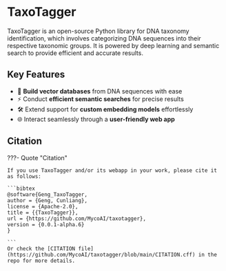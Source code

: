 # TaxoTagger

TaxoTagger is an open-source Python library for DNA taxonomy identification, which involves categorizing DNA sequences into their respective taxonomic groups. It is powered by deep learning and semantic search to provide efficient and accurate results.

## Key Features

- 🚀 **Build vector databases** from DNA sequences with ease
- ⚡ Conduct **efficient semantic searches** for precise results
- 🛠 Extend support for **custom embedding models** effortlessly
- 🌐 Interact seamlessly through a **user-friendly web app**

## Citation

???- Quote "Citation"

    If you use TaxoTagger and/or its webapp in your work, please cite it as follows:

    ```bibtex
    @software{Geng_TaxoTagger,
    author = {Geng, Cunliang},
    license = {Apache-2.0},
    title = {{TaxoTagger}},
    url = {https://github.com/MycoAI/taxotagger},
    version = {0.0.1-alpha.6}
    }

    ```
    Or check the [CITATION file](https://github.com/MycoAI/taxotagger/blob/main/CITATION.cff) in the repo for more details.
